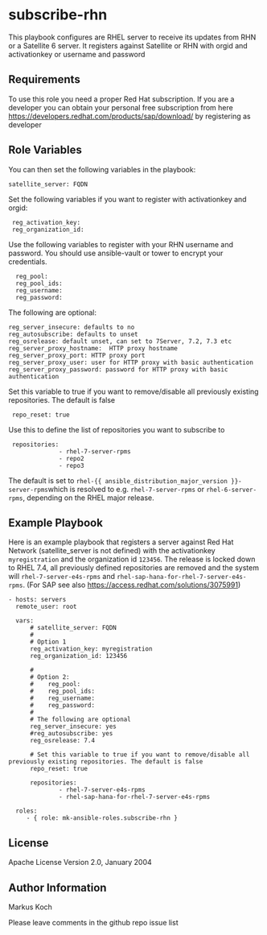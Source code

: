 subscribe-rhn
===============

This playbook configures are RHEL server to receive its updates from RHN or a Satellite 6 server.
It registers against Satellite or RHN with orgid and activationkey or username and password

Requirements
------------

To use this role you need a proper Red Hat subscription. If you are a developer you can obtain your personal free subscription from here https://developers.redhat.com/products/sap/download/ by registering as developer

Role Variables
--------------

You can then set the following variables in the playbook:

    satellite_server: FQDN

Set the following variables if you want to register with activationkey and orgid:

     reg_activation_key:
     reg_organization_id:


Use the following variables to register with your RHN username and password. You should use ansible-vault or tower to encrypt  your credentials.

      reg_pool:
      reg_pool_ids:
      reg_username:
      reg_password:

The following are optional:

    reg_server_insecure: defaults to no
    reg_autosubscribe: defaults to unset
    reg_osrelease: default unset, can set to 7Server, 7.2, 7.3 etc
    reg_server_proxy_hostname:  HTTP proxy hostname
    reg_server_proxy_port: HTTP proxy port
    reg_server_proxy_user: user for HTTP proxy with basic authentication
    reg_server_proxy_password: password for HTTP proxy with basic authentication


Set this variable to true if you want to remove/disable all previously existing repositories. The default is false

     repo_reset: true

Use this to define the list of repositories you want to subscribe to

     repositories:
                  - rhel-7-server-rpms
                  - repo2
                  - repo3
The default is set to `rhel-{{ ansible_distribution_major_version }}-server-rpms`which is resolved to e.g. `rhel-7-server-rpms` or `rhel-6-server-rpms`, depending on the RHEL major release.

Example Playbook
----------------

Here is an example playbook that registers a server against Red Hat Network (satellite_server is not defined) with the activationkey `myregistration` and the organization id `123456`. The release is locked down to RHEL 7.4, all previously defined repositories are removed and the system will  `rhel-7-server-e4s-rpms` and `rhel-sap-hana-for-rhel-7-server-e4s-rpms`. (For SAP see also https://access.redhat.com/solutions/3075991)

    - hosts: servers
      remote_user: root

      vars:
          # satellite_server: FQDN
          #
          # Option 1
          reg_activation_key: myregistration
          reg_organization_id: 123456

          #
          # Option 2:
          #    reg_pool:
          #    reg_pool_ids:
          #    reg_username:
          #    reg_password:
          #
          # The following are optional
          reg_server_insecure: yes
          #reg_autosubscribe: yes
          reg_osrelease: 7.4

          # Set this variable to true if you want to remove/disable all previously existing repositories. The default is false
          repo_reset: true

          repositories:
                  - rhel-7-server-e4s-rpms
                  - rhel-sap-hana-for-rhel-7-server-e4s-rpms

      roles:
         - { role: mk-ansible-roles.subscribe-rhn }

License
-------

Apache License
Version 2.0, January 2004

Author Information
------------------

Markus Koch

Please leave comments in the github repo issue list

